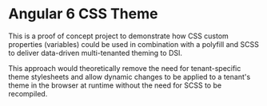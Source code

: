 # Angular 6 CSS Theme

This is a proof of concept project to demonstrate how CSS custom properties (variables) could be used in combination with a
polyfill and SCSS to deliver data-driven multi-tenanted theming to DSI.

This approach would theoretically remove the need for tenant-specific theme stylesheets and allow dynamic changes to be 
applied to a tenant's theme in the browser at runtime without the need for SCSS to be recompiled.